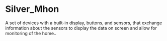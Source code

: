 # Silver_Mhon
A set of devices with a built-in display, buttons, and sensors, that exchange information about the sensors to display the data on screen and allow for monitoring of the home..
